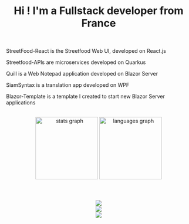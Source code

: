 ##

<div align="center">
  
  <h1>Hi ! I'm a Fullstack developer from France</h1>
  <br/>

  <div align="left">
    <p>StreetFood-React is the Streetfood Web UI, developed on React.js</p>
    <p>Streetfood-APIs are microservices developed on Quarkus</p>
    <p>Quill is a Web Notepad application developed on Blazor Server</p>
    <p>SiamSyntax is a translation app developed on WPF</p>
    <p>Blazor-Template is a template I created to start new Blazor Server applications</p>
  </div>
</div>

<br/>

<div align="center">
  <img src="https://github-readme-stats.vercel.app/api?username=ThomasJson&hide_title=false&hide_rank=false&show_icons=true&include_all_commits=true&count_private=true&disable_animations=false&theme=vue&locale=en&hide_border=false&order=1" height="170" alt="stats graph"  />
  <img src="https://github-readme-stats.vercel.app/api/top-langs?username=ThomasJson&locale=en&hide_title=false&layout=compact&card_width=320&langs_count=5&theme=vue&hide_border=false&order=2" height="170" alt="languages graph"  />
</div>

###

<br/>

<p align="center">
  <a href="https://skillicons.dev">
    <img src="https://skillicons.dev/icons?i=dotnet,visualstudio,cs,idea,java,hibernate,maven,docker,php,powershell,postman" />
    <br/>
    <img src="https://skillicons.dev/icons?i=vscode,npm,react,tailwind,js,html,css" />
    <br/>
    <img src="https://skillicons.dev/icons?i=github,git,notion" />
  </a>
</p>

###

<!--
**ThomasJson/ThomasJson** is a ✨ _special_ ✨ repository because its `README.md` (this file) appears on your GitHub profile.

Here are some ideas to get you started:

- 🔭 I’m currently working on ...
- 🌱 I’m currently learning ...
- 👯 I’m looking to collaborate on ...
- 🤔 I’m looking for help with ...
- 💬 Ask me about ...
- 📫 How to reach me: ...
- 😄 Pronouns: ...
- ⚡ Fun fact: ...
-->
